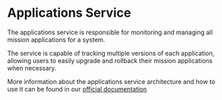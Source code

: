 # Applications Service

The applications service is responsible for monitoring and managing all mission
applications for a system.

The service is capable of tracking multiple versions of each application, allowing
users to easily upgrade and rollback their mission applications when necessary.

More information about the applications service architecture and how to use it can
be found in our [official documentation](https://docs.kubos.com/latest/ecosystem/services/app-service.html)
